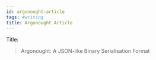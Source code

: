 ```yaml
---
id: argonought-article
tags: #writing
title: Argonought Article
---
```


Title:

> Argonought: A JSON-like Binary Serialisation Format